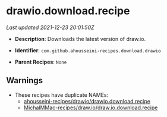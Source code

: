 # drawio.download.recipe

_Last updated 2021-12-23 20:01:50Z_

- **Description**: Downloads the latest version of draw.io.

- **Identifier**: `com.github.ahousseini-recipes.download.drawio`

- **Parent Recipes**: `None`


## Warnings

- These recipes have duplicate NAMEs:
    - [ahousseini-recipes/drawio/drawio.download.recipe](/autopkg-dupe-tracker/ahousseini-recipes/drawio/drawio.download.recipe)
    - [MichalMMac-recipes/draw.io/draw.io.download.recipe](/autopkg-dupe-tracker/MichalMMac-recipes/draw.io/draw.io.download.recipe)